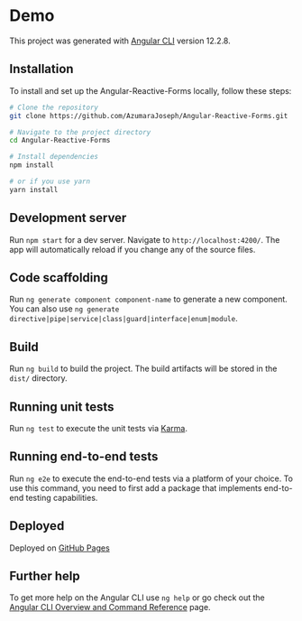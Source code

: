 # Demo

This project was generated with [Angular CLI](https://github.com/angular/angular-cli) version 12.2.8.

## Installation
To install and set up the Angular-Reactive-Forms locally, follow these steps:

```bash
# Clone the repository
git clone https://github.com/AzumaraJoseph/Angular-Reactive-Forms.git

# Navigate to the project directory
cd Angular-Reactive-Forms

# Install dependencies
npm install

# or if you use yarn
yarn install

```

## Development server

Run `npm start` for a dev server. Navigate to `http://localhost:4200/`. The app will automatically reload if you change any of the source files.

## Code scaffolding

Run `ng generate component component-name` to generate a new component. You can also use `ng generate directive|pipe|service|class|guard|interface|enum|module`.

## Build

Run `ng build` to build the project. The build artifacts will be stored in the `dist/` directory.

## Running unit tests

Run `ng test` to execute the unit tests via [Karma](https://karma-runner.github.io).

## Running end-to-end tests

Run `ng e2e` to execute the end-to-end tests via a platform of your choice. To use this command, you need to first add a package that implements end-to-end testing capabilities.

## Deployed

Deployed on [GitHub Pages](https://AzumaraJoseph.github.io/Angular-Reactive-Forms)


## Further help

To get more help on the Angular CLI use `ng help` or go check out the [Angular CLI Overview and Command Reference](https://angular.io/cli) page.
